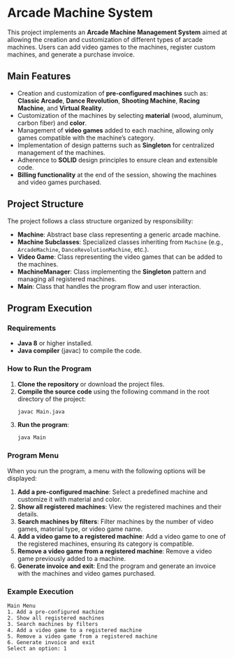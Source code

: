# Arcade Machine System

This project implements an **Arcade Machine Management System** aimed at allowing the creation and customization of different types of arcade machines. Users can add video games to the machines, register custom machines, and generate a purchase invoice.

## Main Features
- Creation and customization of **pre-configured machines** such as: **Classic Arcade**, **Dance Revolution**, **Shooting Machine**, **Racing Machine**, and **Virtual Reality**.
- Customization of the machines by selecting **material** (wood, aluminum, carbon fiber) and **color**.
- Management of **video games** added to each machine, allowing only games compatible with the machine’s category.
- Implementation of design patterns such as **Singleton** for centralized management of the machines.
- Adherence to **SOLID** design principles to ensure clean and extensible code.
- **Billing functionality** at the end of the session, showing the machines and video games purchased.

## Project Structure

The project follows a class structure organized by responsibility:

- **Machine**: Abstract base class representing a generic arcade machine.
- **Machine Subclasses**: Specialized classes inheriting from `Machine` (e.g., `ArcadeMachine`, `DanceRevolutionMachine`, etc.).
- **Video Game**: Class representing the video games that can be added to the machines.
- **MachineManager**: Class implementing the **Singleton** pattern and managing all registered machines.
- **Main**: Class that handles the program flow and user interaction.

## Program Execution

### Requirements
- **Java 8** or higher installed.
- **Java compiler** (javac) to compile the code.

### How to Run the Program

1. **Clone the repository** or download the project files.
2. **Compile the source code** using the following command in the root directory of the project:
    ```bash
    javac Main.java
    ```
3. **Run the program**:
    ```bash
    java Main
    ```

### Program Menu

When you run the program, a menu with the following options will be displayed:
1. **Add a pre-configured machine**: Select a predefined machine and customize it with material and color.
2. **Show all registered machines**: View the registered machines and their details.
3. **Search machines by filters**: Filter machines by the number of video games, material type, or video game name.
4. **Add a video game to a registered machine**: Add a video game to one of the registered machines, ensuring its category is compatible.
5. **Remove a video game from a registered machine**: Remove a video game previously added to a machine.
6. **Generate invoice and exit**: End the program and generate an invoice with the machines and video games purchased.

### Example Execution

```plaintext
Main Menu
1. Add a pre-configured machine
2. Show all registered machines
3. Search machines by filters
4. Add a video game to a registered machine
5. Remove a video game from a registered machine
6. Generate invoice and exit
Select an option: 1
